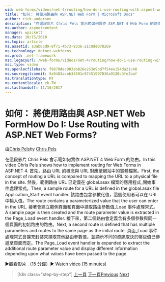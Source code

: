 ```yaml
---
uid: web-forms/videos/net-4/routing/how-do-i-use-routing-with-aspnet-web-forms
title: "如何： 將使用路由與 ASP.NET Web Form | Microsoft Docs"
author: rick-anderson
description: "在這段影片 Chris Pels 會示範如何實作 ASP.NET 4 Web Form 的路由。 首先，路由 URL 的概念是相較於將 URL 對應至 p..."
ms.author: aspnetcontent
manager: wpickett
ms.date: 10/15/2010
ms.topic: article
ms.assetid: a3ab6cd9-8f71-4b73-9336-21c0de078269
ms.technology: dotnet-webforms
ms.prod: .net-framework
msc.legacyurl: /web-forms/videos/net-4/routing/how-do-i-use-routing-with-aspnet-web-forms
msc.type: video
ms.openlocfilehash: f9870dec903ab826e263e9bd7f54ee154da21c48
ms.sourcegitcommit: 9a9483aceb34591c97451997036a9120c3fe2baf
ms.translationtype: MT
ms.contentlocale: zh-TW
ms.lasthandoff: 11/10/2017
---
```

<a name="how-do-i-use-routing-with-aspnet-web-forms"></a><span data-ttu-id="cadd1-105">如何： 將使用路由與 ASP.NET Web Form</span><span class="sxs-lookup"><span data-stu-id="cadd1-105">How Do I: Use Routing with ASP.NET Web Forms?</span></span>
====================
<span data-ttu-id="cadd1-106">由[Chris Pels](https://twitter.com/chrispels)</span><span class="sxs-lookup"><span data-stu-id="cadd1-106">by [Chris Pels](https://twitter.com/chrispels)</span></span>

<span data-ttu-id="cadd1-107">在這段影片 Chris Pels 會示範如何實作 ASP.NET 4 Web Form 的路由。</span><span class="sxs-lookup"><span data-stu-id="cadd1-107">In this video Chris Pels shows how to implement routing for Web Forms in ASP.NET 4.</span></span> <span data-ttu-id="cadd1-108">首先，路由 URL 的概念與 URL 對應至網站中的實體檔案。</span><span class="sxs-lookup"><span data-stu-id="cadd1-108">First, the concept of routing a URL is compared to mapping the URL to a physical file in the site.</span></span> <span data-ttu-id="cadd1-109">然後，範例路由 URL 已定義在 global.asax 檔案的應用程式\_開始事件處理常式。</span><span class="sxs-lookup"><span data-stu-id="cadd1-109">Then, a sample route for a URL is defined in the global.asax file Application\_Start event handler.</span></span> <span data-ttu-id="cadd1-110">該路由包含參數化值，這個使用者可以在 URL 中輸入值。</span><span class="sxs-lookup"><span data-stu-id="cadd1-110">The route contains a parameterized value that the user can enter in the URL.</span></span> <span data-ttu-id="cadd1-111">接著會建立範例頁面和頁面中擷取路由參數值\_Load 事件處理常式。</span><span class="sxs-lookup"><span data-stu-id="cadd1-111">A sample page is then created and the route parameter value is extracted in the Page\_Load event handler.</span></span> <span data-ttu-id="cadd1-112">接下來，第二個路由會定義含有多個參數與同一個頁面的初始路由的路由。</span><span class="sxs-lookup"><span data-stu-id="cadd1-112">Next, a second route is defined that has multiple parameters and routes to the same page as the initial route.</span></span> <span data-ttu-id="cadd1-113">頁面\_Load 事件處理常式會擴充封裝來擷取其他路由參數值，並顯示不同的資訊取決於哪些值已傳遞至頁面而定。</span><span class="sxs-lookup"><span data-stu-id="cadd1-113">The Page\_Load event handler is expanded to extract the additional route parameter value and display different information depending upon what values have been passed to the page.</span></span>

[<span data-ttu-id="cadd1-114">&#9654;觀看影片 （15 分鐘）</span><span class="sxs-lookup"><span data-stu-id="cadd1-114">&#9654; Watch video (15 minutes)</span></span>](https://channel9.msdn.com/Blogs/ASP-NET-Site-Videos/how-do-i-use-routing-with-aspnet-web-forms)

>[!div class="step-by-step"]
<span data-ttu-id="cadd1-115">[上一頁](aspnet-4-quick-hit-outbound-webforms-routing.md)
[下一頁](how-do-i-work-with-urls-in-aspnet-routing.md)</span><span class="sxs-lookup"><span data-stu-id="cadd1-115">[Previous](aspnet-4-quick-hit-outbound-webforms-routing.md)
[Next](how-do-i-work-with-urls-in-aspnet-routing.md)</span></span>
